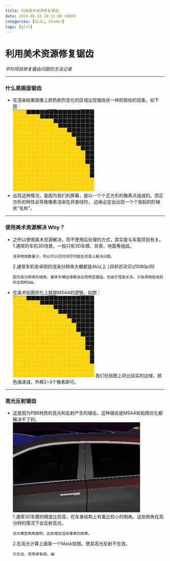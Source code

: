 ```yaml
---
title: 利用美术资源修复锯齿
date: 2024-08-18 20:11:00 +0800
categories: [GLSL, Shader]
tags: [glsl]    
---
```


# 利用美术资源修复锯齿

*平时项目修复锯齿问题的方法记录*

---


### 什么是画面锯齿


- 在渲染结果图像上颜色剧烈变化的区域出现锯齿状一样的斑纹的现象。如下图：   
![画面锯齿](/assets/img/postAssets/aliasing_1.jpg)
- 出现这种情况，是因为我们的屏幕，是以一个个正方形的像素点组成的。而正方形的特性会导致像素渲染在非直线时，
边缘必定会出现一个个突起的阶梯状“毛刺”。

---

### 使用美术资源解决 Why？

- 之所以使用美术资源解决，而不使用后处理的方式，其实是与车载项目有关。  
  1.通常的车机3D场景。一般只有3D车模、背景、地面等组成。  

      渲染物体数量少，所以可以花时间尽可能在资源上解决问题。
  2.通常车机安卓侧的渲染分辨率大概都是4k以上  *(目前还没见过1080p的)*

      因为高分辨率的缘故，基本车模边缘都会出现明显锯齿。但由于性能关系。只会调用低级别的全局MSAA。
   
- 在美术贴图优化上就是MSAA的逻辑，如图：   
![贴图锯齿优化](/assets/img/postAssets/aliasing_1.jpg)
我们在贴图上将比较实的边缘，颜色值递减，外移2~3个像素即可。

---
### 高光反射锯齿

- 这是因为PBR材质的高光和反射产生的锯齿，这种锯齿是MSAA和贴图优化都解决不了的。 
![高光锯齿](/assets/img/postAssets/aliasing_car.jpg "锯齿画面")  
  1.通常3D车模的精度比较高，在车身结构上有着比较小的倒角。这些倒角在高分辨的情况下会反射高光。   

      加大模型倒角面积。达到增加渲染像素的效果。
  2.在高光计算上面乘一个Mask贴图。使其高光反射不生效。

      烂办法，但简单有效。😂

